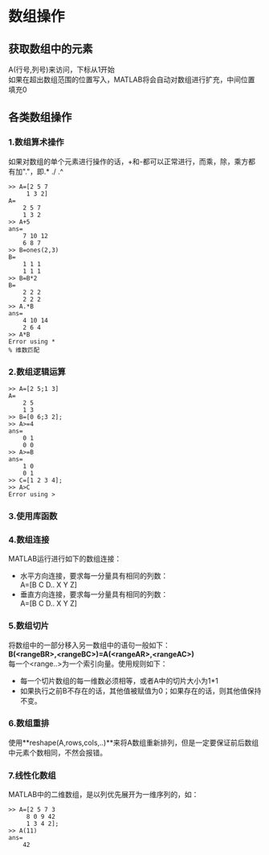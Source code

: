 # 数组操作
## 获取数组中的元素
A(行号,列号)来访问，下标从1开始<br>
如果在超出数组范围的位置写入，MATLAB将会自动对数组进行扩充，中间位置填充0

## 各类数组操作
### 1.数组算术操作
如果对数组的单个元素进行操作的话，+和-都可以正常进行，而乘，除，乘方都有加"."，即.*  ./  .^

```
>> A=[2 5 7
     1 3 2]
A=
    2 5 7
    1 3 2
>> A+5
ans=
    7 10 12
    6 8 7
>> B=ones(2,3)
B=
    1 1 1
    1 1 1
>> B=B*2
B=
    2 2 2
    2 2 2
>> A.*B
ans=
    4 10 14
    2 6 4
>> A*B
Error using *
% 维数匹配
```

### 2.数组逻辑运算

```
>> A=[2 5;1 3]
A=
    2 5
    1 3
>> B=[0 6;3 2];
>> A>=4
ans=
    0 1
    0 0
>> A>=B
ans=
    1 0
    0 1
>> C=[1 2 3 4];
>> A>C
Error using >
```

### 3.使用库函数

### 4.数组连接
MATLAB运行进行如下的数组连接：<br>
* 水平方向连接，要求每一分量具有相同的列数：<br>
A=[B C D.. X Y Z] 
* 垂直方向连接，要求每一分量具有相同的列数：<br>
A=[B C D.. X Y Z]

### 5.数组切片
将数组中的一部分移入另一数组中的语句一般如下：<br>
      **B(\<rangeBR>,\<rangeBC>)=A(\<rangeAR>,\<rangeAC>)**<br>
每一个\<range..>为一个索引向量。使用规则如下：<br>
* 每一个切片数组的每一维数必须相等，或者A中的切片大小为1*1
* 如果执行之前B不存在的话，其他值被赋值为0；如果存在的话，则其他值保持不变。

### 6.数组重排
使用**reshape(A,rows,cols,..)**来将A数组重新排列，但是一定要保证前后数组中元素个数相同，不然会报错。

### 7.线性化数组
MATLAB中的二维数组，是以列优先展开为一维序列的，如：
```
>> A=[2 5 7 3
     8 0 9 42
     1 3 4 2];
>> A(11)
ans=
    42
```